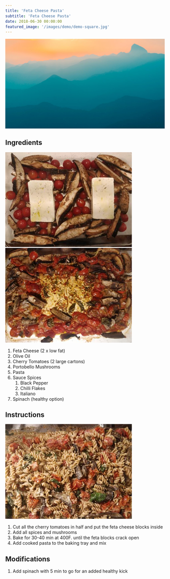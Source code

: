 ```yaml
---
title: 'Feta Cheese Pasta'
subtitle: 'Feta Cheese Pasta'
date: 2018-06-30 00:00:00
featured_image: '/images/demo/demo-square.jpg'
---
```


![](/images/demo/demo-landscape.jpg)

## Ingredients

![ingredients](/images/pasta/pasta-feta-cheese-pasta-01.jpg)
![baked](/images/pasta/pasta-feta-cheese-pasta-02.jpg)

1. Feta Cheese (2 x low fat)
1. Olive Oil
1. Cherry Tomatoes (2 large cartons)
1. Portobello Mushrooms
1. Pasta
1. Sauce Spices
   1. Black Pepper
   1. Chilli Flakes
   1. Italiano
1. Spinach (healthy option)

## Instructions

![pasta](/images/pasta/pasta-feta-cheese-pasta-03.jpg)

1. Cut all the cherry tomatoes in half and put the feta cheese blocks inside
1. Add all spices and mushrooms
1. Bake for 30-40 min at 400F. until the feta blocks crack open
1. Add cooked pasta to the baking tray and mix


## Modifications

1. Add spinach with 5 min to go for an added healthy kick


